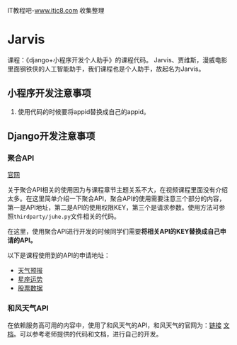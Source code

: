 IT教程吧-www.itjc8.com 收集整理
# Jarvis

课程：《django+小程序开发个人助手》的课程代码。
Jarvis、贾维斯，漫威电影里面钢铁侠的人工智能助手，我们课程也是个人助手，故起名为Jarvis。

## 小程序开发注意事项
1. 使用代码的时候要将appid替换成自己的appid。

## Django开发注意事项
### 聚合API
[官网](https://www.juhe.cn/)

关于聚合API相关的使用因为与课程章节主题关系不大，在视频课程里面没有介绍太多。在这里简单介绍一下聚合API，聚合API的使用需要注意三个部分的内容，第一是API地址，第二是API的使用权限KEY，第三个是请求参数。使用方法可参照`thirdparty/juhe.py`文件相关的代码。

在这里，使用聚合API进行开发的时候同学们需要**将相关API的KEY替换成自己申请的API。**

以下是课程使用到的API的申请地址：
- [天气预报](https://www.juhe.cn/docs/api/id/39)
- [星座运势](https://www.juhe.cn/docs/api/id/58)
- [股票数据](https://www.juhe.cn/docs/api/id/21)

### 和风天气API
在依赖服务高可用的内容中，使用了和风天气的API，和风天气的官网为：[链接](https://www.heweather.com/) [文档](https://www.heweather.com/documents/api/)。可以参考老师提供的代码和文档，进行自己的开发。
